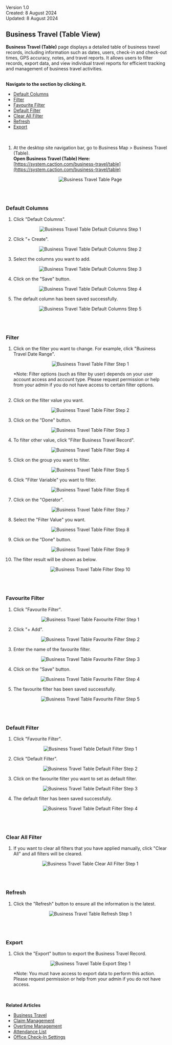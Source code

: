 Version 1.0<br>
Created: 8 August 2024<br>
Updated: 8 August 2024<br>
## Business Travel (Table View)

**Business Travel (Table)** page displays a detailed table of business travel records, including information such as dates, users, check-in and check-out times, GPS accuracy, notes, and travel reports. It allows users to filter records, export data, and view individual travel reports for efficient tracking and management of business travel activities.<br><br>

**Navigate to the section by clicking it.**<br>

- [Default Columns](#section1)<br>
- [Filter](#section2)<br>
- [Favourite Filter](#section3)<br>
- [Default Filter](#section4)<br>
- [Clear All Filter](#section5)<br>
- [Refresh](#section6)<br>
- [Export](#section7)
<br><br><br>

1. At the desktop site navigation bar, go to Business Map > Business Travel (Table).<br>
   **Open Business Travel (Table) Here:** [https://system.caction.com/business-travel/table](https://system.caction.com/business-travel/table)<br>

   <p align="center">
      <img src="img2/Business_Travel_Table_Page.png" alt="Business Travel Table Page">
   </p>
   <br><br>
   
<a id="section1"></a>

### Default Columns

1. Click "Default Columns".

   <p align="center">
      <img src="img2/Business_Travel_Table_Default_Columns_Step_1.png" alt="Business Travel Table Default Columns Step 1">
   </p>
  
2. Click "+ Create".

   <p align="center">
      <img src="img2/Business_Travel_Table_Default_Columns_Step_2.png" alt="Business Travel Table Default Columns Step 2">
   </p>
   
3. Select the columns you want to add.

   <p align="center">
      <img src="img2/Business_Travel_Table_Default_Columns_Step_3.png" alt="Business Travel Table Default Columns Step 3">
   </p>

4. Click on the "Save" button.

   <p align="center">
      <img src="img2/Business_Travel_Table_Default_Columns_Step_4.png" alt="Business Travel Table Default Columns Step 4">
   </p>

5. The default column has been saved successfully.

   <p align="center">
      <img src="img2/Business_Travel_Table_Default_Columns_Step_5.png" alt="Business Travel Table Default Columns Step 5">
   </p>
   <br><br>
   
<a id="section2"></a>

### Filter
  
1. Click on the filter you want to change. For example, click "Business Travel Date Range".

   <p align="center">
      <img src="img2/Business_Travel_Table_Filter_Step_1.png" alt="Business Travel Table Filter Step 1">
   </p>

   *Note: Filter options (such as filter by user) depends on your user account access and account type. Please request permission or help from your admin if you do not have access to certain filter options.<br><br>
  
2. Click on the filter value you want.

   <p align="center">
      <img src="img2/Business_Travel_Table_Filter_Step_2.png" alt="Business Travel Table Filter Step 2">
   </p>
  
3. Click on the "Done" button.

   <p align="center">
      <img src="img2/Business_Travel_Table_Filter_Step_3.png" alt="Business Travel Table Filter Step 3">
   </p>
  
4. To filter other value, click "Filter Business Travel Record".

   <p align="center">
      <img src="img2/Business_Travel_Table_Filter_Step_4.png" alt="Business Travel Table Filter Step 4">
   </p>

5. Click on the group you want to filter.

   <p align="center">
     <img src="img2/Business_Travel_Table_Filter_Step_5.png" alt="Business Travel Table Filter Step 5">
   </p>

6. Click "Filter Variable" you want to filter.

   <p align="center">
      <img src="img2/Business_Travel_Table_Filter_Step_6.png" alt="Business Travel Table Filter Step 6">
   </p>

7. Click on the "Operator".

   <p align="center">
     <img src="img2/Business_Travel_Table_Filter_Step_7.png" alt="Business Travel Table Filter Step 7">
   </p>

8. Select the "Filter Value" you want.

   <p align="center">
     <img src="img2/Business_Travel_Table_Filter_Step_8.png" alt="Business Travel Table Filter Step 8">
   </p>

9. Click on the "Done" button.

   <p align="center">
     <img src="img2/Business_Travel_Table_Filter_Step_9.png" alt="Business Travel Table Filter Step 9">
   </p>

10. The filter result will be shown as below.

    <p align="center">
      <img src="img2/Business_Travel_Table_Filter_Step_10.png" alt="Business Travel Table Filter Step 10">
    </p>
   <br><br>
   
<a id="section3"></a>

### Favourite Filter

1. Click "Favourite Filter".

   <p align="center">
    <img src="img2/Business_Travel_Table_Favourite_Filter_Step_1.png" alt="Business Travel Table Favourite Filter Step 1">
   </p>
  
2. Click "+ Add".

   <p align="center">
    <img src="img2/Business_Travel_Table_Favourite_Filter_Step_2.png" alt="Business Travel Table Favourite Filter Step 2">
   </p>

3. Enter the name of the favourite filter.

   <p align="center">
    <img src="img2/Business_Travel_Table_Favourite_Filter_Step_3.png" alt="Business Travel Table Favourite Filter Step 3">
   </p>
  
4. Click on the "Save" button.

   <p align="center">
    <img src="img2/Business_Travel_Table_Favourite_Filter_Step_4.png" alt="Business Travel Table Favourite Filter Step 4">
   </p>
  
5. The favourite filter has been saved successfully.

   <p align="center">
    <img src="img2/Business_Travel_Table_Favourite_Filter_Step_5.png" alt="Business Travel Table Favourite Filter Step 5">
   </p>  
   <br><br>
   
<a id="section4"></a>

### Default Filter

1. Click "Favourite Filter".

   <p align="center">
    <img src="img2/Business_Travel_Table_Default_Filter_Step_1.png" alt="Business Travel Table Default Filter Step 1">
   </p>
  
2. Click "Default Filter".

   <p align="center">
    <img src="img2/Business_Travel_Table_Default_Filter_Step_2.png" alt="Business Travel Table Default Filter Step 2">
   </p>

3. Click on the favourite filter you want to set as default filter.

   <p align="center">
    <img src="img2/Business_Travel_Table_Default_Filter_Step_3.png" alt="Business Travel Table Default Filter Step 3">
   </p>
  
4. The default filter has been saved successfully.

   <p align="center">
    <img src="img2/Business_Travel_Table_Default_Filter_Step_4.png" alt="Business Travel Table Default Filter Step 4">
   </p>
   <br><br>
   
<a id="section5"></a>

### Clear All Filter

1. If you want to clear all filters that you have applied manually, click "Clear All" and all filters will be cleared.

   <p align="center">
     <img src="img2/Business_Travel_Table_Clear_All_Filter_Step_1.png" alt="Business Travel Table Clear All Filter Step 1">
   </p>  
   <br><br>
   
<a id="section6"></a>

### Refresh

1. Click the "Refresh" button to ensure all the information is the latest.

   <p align="center">
     <img src="img2/Business_Travel_Table_Refresh_Step_1.png" alt="Business Travel Table Refresh Step 1">
   </p>  
   <br><br>
   
<a id="section7"></a>

### Export

1. Click the "Export" button to export the Business Travel Record.

   <p align="center">
     <img src="img2/Business_Travel_Table_Export_Step_1.png" alt="Business Travel Table Export Step 1">
   </p>  

   *Note: You must have access to export data to perform this action. Please request permission or help from your admin if you do not have access.
   <br><br><br>

**Related Articles**
- [Business Travel](Business_Travel.md)
- [Claim Management](Claim_Management.md)
- [Overtime Management](Overtime_Management.md)
- [Attendance List](Attendance_List.md)
- [Office Check-In Settings](Office_Check_In_Settings.md)

<!-- [Link Text](https://support.caction.com/Business_Travel_Table.html) -->

